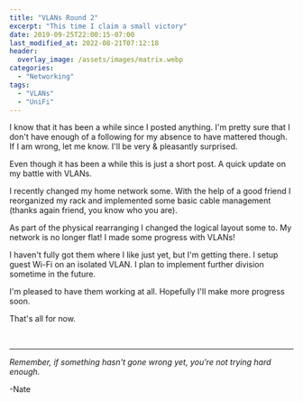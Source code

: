 ```yaml
---
title: "VLANs Round 2"
excerpt: "This time I claim a small victory"
date: 2019-09-25T22:00:15-07:00
last_modified_at: 2022-08-21T07:12:18
header:
  overlay_image: /assets/images/matrix.webp
categories:
  - "Networking"
tags:
  - "VLANs"
  - "UniFi"
---
```


I know that it has been a while since I posted anything. I'm pretty sure that I don't have enough of a following for my absence to have mattered though. If I am wrong, let me know. I'll be very & pleasantly surprised.

Even though it has been a while this is just a short post. A quick update on my battle with VLANs.

I recently changed my home network some. With the help of a good friend I reorganized my rack and implemented some basic cable management (thanks again friend, you know who you are).

As part of the physical rearranging I changed the logical layout some to. My network is no longer flat! I made some progress with VLANs!

I haven't fully got them where I like just yet, but I'm getting there. I setup guest Wi-Fi on an isolated VLAN. I plan to implement further division sometime in the future.

I'm pleased to have them working at all. Hopefully I'll make more progress soon.

That's all for now.


<br />

___

_Remember, if something hasn't gone wrong yet, you're not trying hard enough._

-Nate
